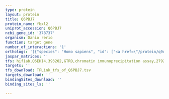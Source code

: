 ```yaml
---
type: protein
layout: protein
title: Q6PBJ7
protein_name: fbxl2
uniprot_accession: Q6PBJ7
ncbi_gene_id: '378737'
organism: Danio rerio
function: target gene
number_of_interactions: '1'
orthologs: '[{"species": "Homo sapiens", "id": ["<a href=\"/protein/q9ukc9\">Q9UKC9</a>"]}, {"species": "Mus musculus", "id": ["<a href=\"/protein/q8bh16\">Q8BH16</a>"]}, {"species": "Rattus norvegicus", "id": ["F1M768"]}, {"species": "Drosophila melanogaster", "id": ["A8DYA5"]}, {"species": "Caenorhabditis elegans", "id": ["<a href=\"/protein/p34284\">P34284</a>"]}]'
jaspar_matrices: ''
tfs: hif1ab,Q6EHI4,393202,GTRD,chromatin immunoprecipitation assay,27924024%5Buid%5D,No
targets: ''
tfs_download: TFLink_tfs_of_Q6PBJ7.tsv
targets_download: ''
bindingSites_download: ''
binding_sites_ls: ''

---
```

